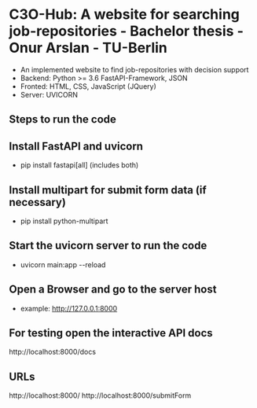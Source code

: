 # C3O-Hub: A website for searching job-repositories - Bachelor thesis - Onur Arslan -  TU-Berlin

- An implemented website to find job-repositories with decision support
- Backend: Python >= 3.6 FastAPI-Framework, JSON
- Fronted: HTML, CSS, JavaScript (JQuery)
- Server: UVICORN

## Steps to run the code

## Install FastAPI and uvicorn
- pip install fastapi[all] (includes both)

## Install multipart for submit form data (if necessary)
- pip install python-multipart

## Start the uvicorn server to run the code
- uvicorn main:app --reload

## Open a Browser and go to the server host
- example: http://127.0.0.1:8000

## For testing open the interactive API docs
http://localhost:8000/docs

## URLs
http://localhost:8000/
http://localhost:8000/submitForm
